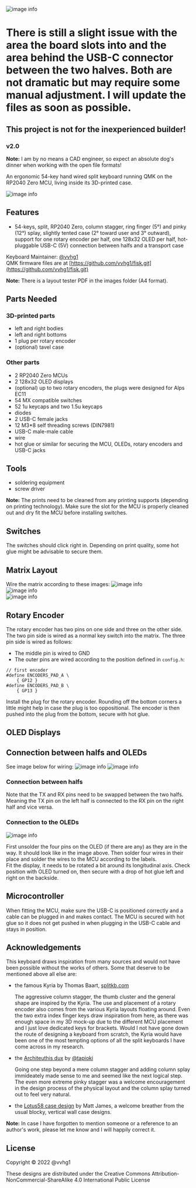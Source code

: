 ![image info](./images/title.png)

# There is still a slight issue with the area the board slots into and the area behind the USB-C connector between the two halves. Both are not dramatic but may require some manual adjustment. I will update the files as soon as possible.

## This project is not for the inexperienced builder!

### v2.0

**Note:** I am by no means a CAD engineer, so expect an absolute dog's dinner when working with the open file formats!

An ergonomic 54-key hand wired split keyboard running QMK on the RP2040 Zero MCU, living inside its 3D-printed case.

![image info](./images/fisk2.png)

## Features

- 54-keys, split, RP2040 Zero, column stagger, ring finger (5°) and pinky (12°) splay, slightly tented case (2° toward user and 3° outward), support for one rotary encoder per half, one 128x32 OLED per half, hot-pluggable USB-C (5V) connection between halfs and a transport case

Keyboard Maintainer: [@vvhg1](https://github.com/vvhg1)  
QMK firmware files are at [https://github.com/vvhg1/fisk.git](https://github.com/vvhg1/fisk.git)

**Note:** There is a layout tester PDF in the images folder (A4 format).

## Parts Needed

### 3D-printed parts

- left and right bodies
- left and right bottoms
- 1 plug per rotary encoder
- (optional) tavel case

### Other parts

- 2 RP2040 Zero MCUs
- 2 128x32 OLED displays
- (optional) up to two rotary encoders, the plugs were designed for Alps EC11
- 54 MX compatible switches
- 52 1u keycaps and two 1.5u keycaps
- diodes
- 2 USB-C female jacks
- 12 M3\*8 self threading screws (DIN7981)
- USB-C male-male cable
- wire
- hot glue or similar for securing the MCU, OLEDs, rotary encoders and USB-C jacks

## Tools

- soldering equipment
- screw driver

**Note:** The prints need to be cleaned from any printing supports (depending on printing technology). Make sure the slot for the MCU is properly cleaned out and dry fit the MCU before installing switches.

## Switches

The switches should click right in. Depending on print quality, some hot glue might be advisable to secure them.

## Matrix Layout

Wire the matrix according to these images:
![image info](./images/fisk6.png)  
![image info](./images/fisk9.png)  
![image info](./images/fisk10.png)

## Rotary Encoder

The rotary encoder has two pins on one side and three on the other side. The two pin side is wired as a normal key switch into the matrix. The three pin side is wired as follows:

- The middle pin is wired to GND
- The outer pins are wired according to the position defined in `config.h`:

```
// first encoder
#define ENCODERS_PAD_A \
    { GP12 }
#define ENCODERS_PAD_B \
    { GP13 }
```

Install the plug for the rotary encoder. Rounding off the bottom corners a little might help in case the plug is too oppositional. The encoder is then pushed into the plug from the bottom, secure with hot glue.

## OLED Displays

## Connection between halfs and OLEDs

See image below for wiring:
![image info](./images/fisk5.png)
![image info](./images/fisk6.png)

### Connection between halfs

Note that the TX and RX pins need to be swapped between the two halfs. Meaning the TX pin on the left half is connected to the RX pin on the right half and vice versa.

### Connection to the OLEDs

![image info](./images/OLED.png)

First unsolder the four pins on the OLED (if there are any) as they are in the way. It should look like in the image above. Then solder four wires in their place and solder the wires to the MCU according to the labels.  
Fit the display, it needs to be rotated a bit around its longitudinal axis. Check position with OLED turned on, then secure with a drop of hot glue left and right on the backside.

## Microcontroller

When fitting the MCU, make sure the USB-C is positioned correctly and a cable can be plugged in and makes contact. The MCU is secured with hot glue so it does not get pushed in when plugging in the USB-C cable and stays in position.

## Acknowledgements

This keyboard draws inspiration from many sources and would not have been possible without the works of others.
Some that deserve to be mentioned above all else are:

- the famous Kyria by Thomas Baart, [splitkb.com](https://splitkb.com)

  The aggressive column stagger, the thumb cluster and the general shape are inspired by the Kyria. The use and placement of a rotary encoder also comes from the various Kyria layouts floating around. Even the two extra index finger keys draw inspiration from here, as there was enough space in my 3D mock-up due to the different MCU placement and I just love dedicated keys for brackets.
  Would I not have gone down the route of designing a keyboard from scratch, the Kyria would have been one of the most tempting options of all the split keyboards I have come across in my research.

- the [Architeuthis dux](https://github.com/tapioki/cephalopoda/tree/main/Architeuthis%20dux) by [@tapioki](https://github.com/tapioki)

  Going one step beyond a mere column stagger and adding column splay immideately made sense to me and seemed like the next logical step. The even more extreme pinky stagger was a welcome encouragement in the design process of the physical layout and the column splay turned out to feel very natural.

- the [Lotus58 case design](https://www.thingiverse.com/thing:4768218) by Matt James, a welcome breather from the usual blocky, vertical wall case designs.

**Note:** In case I have forgotten to mention someone or a reference to an author's work, please let me know and I will happily correct it.

## License

Copyright © 2022 @vvhg1

These designs are distributed under the Creative Commons Attribution-NonCommercial-ShareAlike 4.0 International Public License
